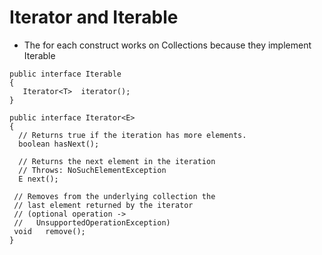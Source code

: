 
# Iterator and Iterable

* The for each construct works on Collections because they implement Iterable

```
public interface Iterable
{
   Iterator<T>	iterator();
}
```


```
public interface Iterator<E>
{
  // Returns true if the iteration has more elements.
  boolean hasNext();

  // Returns the next element in the iteration
  // Throws: NoSuchElementException
  E	next();

 // Removes from the underlying collection the
 // last element returned by the iterator
 // (optional operation ->
 //   UnsupportedOperationException)
 void	remove();
}

```
